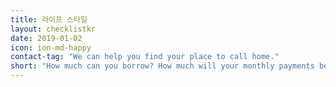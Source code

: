 ```yaml
---
title: 라이프 스타일
layout: checklistkr
date: 2019-01-02
icon: ion-md-happy
contact-tag: "We can help you find your place to call home."
short: "How much can you borrow? How much will your monthly payments be?"
---
```

